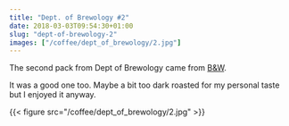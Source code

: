 ```yaml
---
title: "Dept. of Brewology #2"
date: 2018-03-03T09:54:30+01:00
slug: "dept-of-brewology-2"
images: ["/coffee/dept_of_brewology/2.jpg"]
---
```


The second pack from Dept of Brewology came from [B&W](https://blackwhiteroasters.com).

It was a good one too. Maybe a bit too dark roasted for my personal taste but I enjoyed it anyway.

{{< figure src="/coffee/dept_of_brewology/2.jpg" >}}
